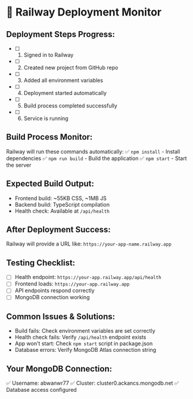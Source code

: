 # 🚀 Railway Deployment Monitor

## Deployment Steps Progress:
- [ ] 1. Signed in to Railway
- [ ] 2. Created new project from GitHub repo
- [ ] 3. Added all environment variables
- [ ] 4. Deployment started automatically
- [ ] 5. Build process completed successfully
- [ ] 6. Service is running

## Build Process Monitor:
Railway will run these commands automatically:
✅ `npm install` - Install dependencies
✅ `npm run build` - Build the application
✅ `npm start` - Start the server

## Expected Build Output:
- Frontend build: ~55KB CSS, ~1MB JS
- Backend build: TypeScript compilation
- Health check: Available at `/api/health`

## After Deployment Success:
Railway will provide a URL like: `https://your-app-name.railway.app`

## Testing Checklist:
- [ ] Health endpoint: `https://your-app.railway.app/api/health`
- [ ] Frontend loads: `https://your-app.railway.app`
- [ ] API endpoints respond correctly
- [ ] MongoDB connection working

## Common Issues & Solutions:
- Build fails: Check environment variables are set correctly
- Health check fails: Verify `/api/health` endpoint exists
- App won't start: Check `npm start` script in package.json
- Database errors: Verify MongoDB Atlas connection string

## Your MongoDB Connection:
✅ Username: abwanwr77
✅ Cluster: cluster0.ackancs.mongodb.net
✅ Database access configured
